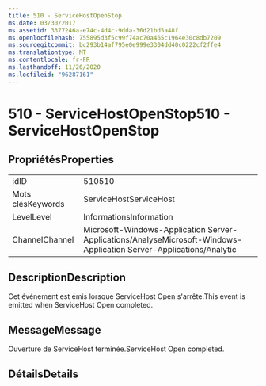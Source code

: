 ```yaml
---
title: 510 - ServiceHostOpenStop
ms.date: 03/30/2017
ms.assetid: 3377246a-e74c-4d4c-9dda-36d21bd5a48f
ms.openlocfilehash: 755895d3f5c99f74ac70a465c1964e30c8db7209
ms.sourcegitcommit: bc293b14af795e0e999e3304dd40c0222cf2ffe4
ms.translationtype: MT
ms.contentlocale: fr-FR
ms.lasthandoff: 11/26/2020
ms.locfileid: "96287161"
---
```

# <a name="510---servicehostopenstop"></a><span data-ttu-id="7e668-102">510 - ServiceHostOpenStop</span><span class="sxs-lookup"><span data-stu-id="7e668-102">510 - ServiceHostOpenStop</span></span>

## <a name="properties"></a><span data-ttu-id="7e668-103">Propriétés</span><span class="sxs-lookup"><span data-stu-id="7e668-103">Properties</span></span>  
  
|||  
|-|-|  
|<span data-ttu-id="7e668-104">id</span><span class="sxs-lookup"><span data-stu-id="7e668-104">ID</span></span>|<span data-ttu-id="7e668-105">510</span><span class="sxs-lookup"><span data-stu-id="7e668-105">510</span></span>|  
|<span data-ttu-id="7e668-106">Mots clés</span><span class="sxs-lookup"><span data-stu-id="7e668-106">Keywords</span></span>|<span data-ttu-id="7e668-107">ServiceHost</span><span class="sxs-lookup"><span data-stu-id="7e668-107">ServiceHost</span></span>|  
|<span data-ttu-id="7e668-108">Level</span><span class="sxs-lookup"><span data-stu-id="7e668-108">Level</span></span>|<span data-ttu-id="7e668-109">Informations</span><span class="sxs-lookup"><span data-stu-id="7e668-109">Information</span></span>|  
|<span data-ttu-id="7e668-110">Channel</span><span class="sxs-lookup"><span data-stu-id="7e668-110">Channel</span></span>|<span data-ttu-id="7e668-111">Microsoft-Windows-Application Server-Applications/Analyse</span><span class="sxs-lookup"><span data-stu-id="7e668-111">Microsoft-Windows-Application Server-Applications/Analytic</span></span>|  
  
## <a name="description"></a><span data-ttu-id="7e668-112">Description</span><span class="sxs-lookup"><span data-stu-id="7e668-112">Description</span></span>  

 <span data-ttu-id="7e668-113">Cet événement est émis lorsque ServiceHost Open s'arrête.</span><span class="sxs-lookup"><span data-stu-id="7e668-113">This event is emitted when ServiceHost Open completed.</span></span>  
  
## <a name="message"></a><span data-ttu-id="7e668-114">Message</span><span class="sxs-lookup"><span data-stu-id="7e668-114">Message</span></span>  

 <span data-ttu-id="7e668-115">Ouverture de ServiceHost terminée.</span><span class="sxs-lookup"><span data-stu-id="7e668-115">ServiceHost Open completed.</span></span>  
  
## <a name="details"></a><span data-ttu-id="7e668-116">Détails</span><span class="sxs-lookup"><span data-stu-id="7e668-116">Details</span></span>
